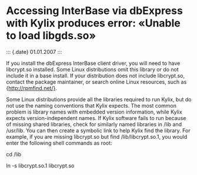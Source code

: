 Accessing InterBase via dbExpress with Kylix produces error: «Unable to load libgds.so»
=======================================================================================

::: {.date}
01.01.2007
:::

If you install the dbExpress InterBase client driver, you will need to
have libcrypt.so installed. Some Linux distributions omit this library
or do not include it in a base install. If your distribution does not
include libcrypt.so, contact the package maintainer, or search online
Linux resources, such as {http://rpmfind.net/}.

Some Linux distributions provide all the libraries required to run
Kylix, but do not use the naming conventions that Kylix expects. The
most common problem is library names with embedded version information,
while Kylix expects version-independent names. If Kylix software fails
to run because of missing shared libraries, check for similarly named
libraries in /lib and /usr/lib. You can then create a symbolic link to
help Kylix find the library. For example, if you are missing libcrypt.so
but find /lib/libcrypt.so.1, you would enter the following shell
commands as root:

cd /lib

ln -s libcrypt.so.1 libcrypt.so
